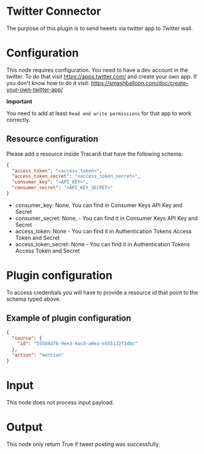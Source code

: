# Twitter Connector

The purpose of this plugin is to send tweets via twitter app to Twitter wall.

# Configuration

This node requires configuration. You need to have a dev account in the twitter. To do that
visit https://apps.twitter.com/ and create your own app. If you don't know how to do it
visit: https://smashballoon.com/doc/create-your-own-twitter-app/

**Important**

You need to add at least `Read and write permissions` for that app to work correctly.

## Resource configuration

Please add a resource inside Tracardi that have the following schema:

```json
{
  "access_token": "<access_token>",
  "access_token_secret": "<access_token_secret>",
  "consumer_key": "<API_KEY>",
  "consumer_secret": "<API_KEY_SECRET>"
}
```

* consumer_key: None, You can find in Consumer Keys API Key and Secret
* consumer_secret: None, - You can find it in Consumer Keys API Key and Secret
* access_token: None - You can find it in Authentication Tokens Access Token and Secret
* access_token_secret: None - You can find it in Authentication Tokens Access Token and Secret

# Plugin configuration

To access credentials you will have to provide a resource id that point to the schema typed above. 

## Example of plugin configuration

```json
{
  "source": {
    "id": "55584df6-9ee3-4acd-a0ea-e555122f3dbc"
  },
  "action": "mention"
}
```

# Input

This node does not process input payload.

# Output

This node only return True if tweet posting was successfully.

